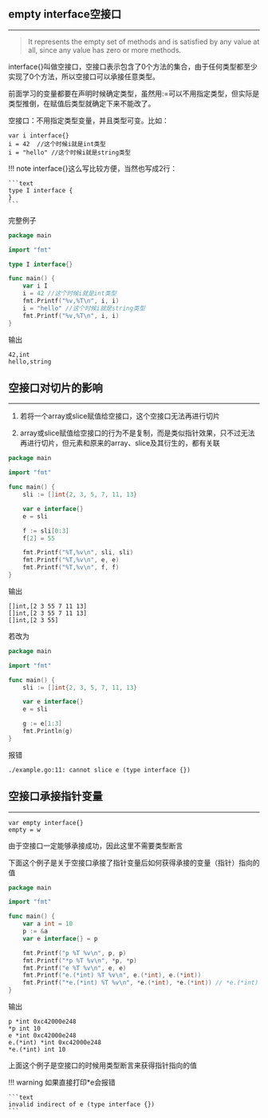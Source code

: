 ## **empty interface空接口**

---

> It represents the empty set of methods and is satisfied by any value at all, since any value has zero or more methods.

interface{}叫做空接口，空接口表示包含了0个方法的集合，由于任何类型都至少实现了0个方法，所以空接口可以承接任意类型。

前面学习的变量都要在声明时候确定类型，虽然用:=可以不用指定类型，但实际是类型推倒，在赋值后类型就确定下来不能改了。

空接口：不用指定类型变量，并且类型可变。比如：

```text
var i interface{}
i = 42	//这个时候i就是int类型
i = "hello"	//这个时候i就是string类型
```

!!! note
	interface{}这么写比较方便，当然也写成2行：

	```text
	type I interface {
	}
	```

完整例子

```go
package main

import "fmt"

type I interface{}

func main() {
	var i I
	i = 42 //这个时候i就是int类型
	fmt.Printf("%v,%T\n", i, i)
	i = "hello" //这个时候i就是string类型
	fmt.Printf("%v,%T\n", i, i)
}
```

输出

```text
42,int
hello,string
```

## **空接口对切片的影响**

---

1. 若将一个array或slice赋值给空接口，这个空接口无法再进行切片

2. array或slice赋值给空接口的行为不是复制，而是类似指针效果，只不过无法再进行切片，但元素和原来的array、slice及其衍生的，都有关联

```go
package main

import "fmt"

func main() {
	sli := []int{2, 3, 5, 7, 11, 13}

	var e interface{}
	e = sli

	f := sli[0:3]
	f[2] = 55

	fmt.Printf("%T,%v\n", sli, sli)
	fmt.Printf("%T,%v\n", e, e)
	fmt.Printf("%T,%v\n", f, f)
}
```

输出

```text
[]int,[2 3 55 7 11 13]
[]int,[2 3 55 7 11 13]
[]int,[2 3 55]
```

若改为

```go
package main

import "fmt"

func main() {
	sli := []int{2, 3, 5, 7, 11, 13}

	var e interface{}
	e = sli

	g := e[1:3]
	fmt.Println(g)
}
```

报错

```text
./example.go:11: cannot slice e (type interface {})
```

## **空接口承接指针变量**

---

```text
var empty interface{}
empty = w
```

由于空接口一定能够承接成功，因此这里不需要类型断言

下面这个例子是关于空接口承接了指针变量后如何获得承接的变量（指针）指向的值

```go
package main

import "fmt"

func main() {
    var a int = 10
    p := &a
    var e interface{} = p

    fmt.Printf("p %T %v\n", p, p)
    fmt.Printf("*p %T %v\n", *p, *p)
    fmt.Printf("e %T %v\n", e, e)
    fmt.Printf("e.(*int) %T %v\n", e.(*int), e.(*int))
    fmt.Printf("*e.(*int) %T %v\n", *e.(*int), *e.(*int)) // *e.(*int)可以写为*(e.(*int))，前者是后者的简写方式
}
```

输出

```text
p *int 0xc42000e248
*p int 10
e *int 0xc42000e248
e.(*int) *int 0xc42000e248
*e.(*int) int 10
```

上面这个例子是空接口的时候用类型断言来获得指针指向的值

!!! warning
	如果直接打印*e会报错

	```text
	invalid indirect of e (type interface {})
	```
